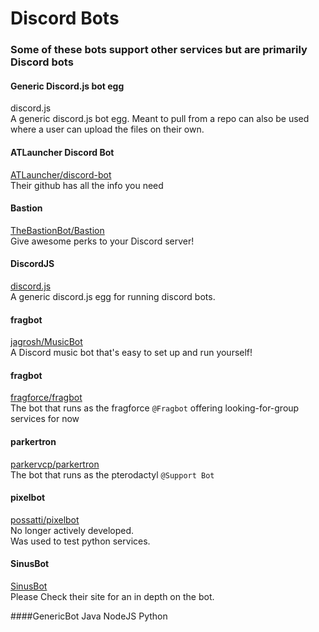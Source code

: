 # Discord Bots

### Some of these bots support other services but are primarily Discord bots

#### Generic Discord.js bot egg
discord.js  
A generic discord.js bot egg. Meant to pull from a repo can also be used where a user can upload the files on their own.

#### ATLauncher Discord Bot
[ATLauncher/discord-bot](https://github.com/ATLauncher/discord-bot)  
Their github has all the info you need  

#### Bastion
[TheBastionBot/Bastion](https://github.com/TheBastionBot/Bastion)  
Give awesome perks to your Discord server!

#### DiscordJS
[discord.js](https://discord.js.org/)  
A generic discord.js egg for running discord bots.

#### fragbot
[jagrosh/MusicBot](https://github.com/jagrosh/MusicBot)  
A Discord music bot that's easy to set up and run yourself!  

#### fragbot
[fragforce/fragbot](https://github.com/fragforce/fragbot)  
The bot that runs as the fragforce `@Fragbot` offering looking-for-group services for now  

#### parkertron
[parkervcp/parkertron](https://github.com/parkervcp/parkertron)  
The bot that runs as the pterodactyl `@Support Bot`  

#### pixelbot
[possatti/pixelbot](https://github.com/possatti/pixelbot)  
No longer actively developed.  
Was used to test python services.  

#### SinusBot
[SinusBot](https://www.sinusbot.com/)  
Please Check their site for an in depth on the bot.

####GenericBot
Java NodeJS  Python